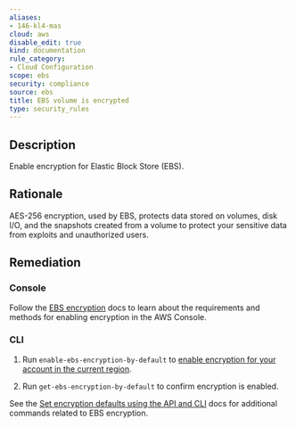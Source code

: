 ```yaml
---
aliases:
- 146-kl4-mas
cloud: aws
disable_edit: true
kind: documentation
rule_category:
- Cloud Configuration
scope: ebs
security: compliance
source: ebs
title: EBS volume is encrypted
type: security_rules
---
```


## Description

Enable encryption for Elastic Block Store (EBS).

## Rationale

AES-256 encryption, used by EBS, protects data stored on volumes, disk I/O, and the snapshots created from a volume to protect your sensitive data from exploits and unauthorized users.

## Remediation

### Console

Follow the [EBS encryption][1] docs to learn about the requirements and methods for enabling encryption in the AWS Console.

### CLI

1. Run `enable-ebs-encryption-by-default` to [enable encryption for your account in the current region][2].

2. Run `get-ebs-encryption-by-default` to confirm encryption is enabled.

See the [Set encryption defaults using the API and CLI][3] docs for additional commands related to EBS encryption.

[1]: https://docs.aws.amazon.com/AWSEC2/latest/UserGuide/EBSEncryption.html#ebs-encryption-requirements
[2]: https://awscli.amazonaws.com/v2/documentation/api/latest/reference/ec2/enable-ebs-encryption-by-default.html
[3]: https://docs.aws.amazon.com/AWSEC2/latest/UserGuide/EBSEncryption.html#encryption-by-default-api
